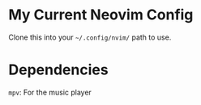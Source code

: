 # My Current Neovim Config

Clone this into your `~/.config/nvim/` path to use.

# Dependencies

`mpv`: For the music player
